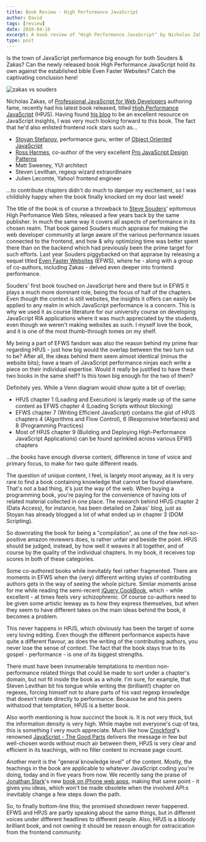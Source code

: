```yaml
---
title: Book Review - High Performance JavaScript
author: David
tags: [review]
date: 2010-04-16
excerpt: A book review of "High Performance JavaScript" by Nicholas Zakas
type: post
---
```


Is the town of JavaScript performance big enough for both Souders & Zakas? Can the newly released book High Performance JavaScript hold its own against the established bible Even Faster Websites? Catch the captivating conclusion here!

![zakas vs souders](../../img/zakasvssouders.jpg)

Nicholas Zakas, of [Professional JavaScript for Web Developers](http://www.amazon.com/Professional-JavaScript-Developers-Wrox-Programmer/dp/047022780X/) authoring fame, recently had his latest book released, titled [High Performance JavaScript](http://oreilly.com/catalog/9780596802806/) (HPJS). Having found [his blog](http://www.nczonline.net/) to be an excellent resource on JavaScript insights, I was very much looking forward to this book. The fact that he'd also enlisted frontend rock stars such as&hellip;

*    [Stoyan Stefanov](http://www.phpied.com/), performance guru, writer of [Object Oriented JavaScript](https://www.packtpub.com/object-oriented-javascript-applications-libraries/book)
*    [Ross Harmes](http://techfoolery.com/), co-author of the very excellent [Pro JavaScript Design Patterns](http://jsdesignpatterns.com/)
*    Matt Sweeney, YUI architect
*    Steven Levithan, regexp wizard extraordinaire
*    Julien Lecomte, Yahoo! frontend engineer

&hellip;to contribute chapters didn't do much to damper my excitement, so I was childishly happy when the book finally knocked on my door last week!

The title of the book is of course a throwback to [Steve Souders](http://stevesouders.com/)' epitomous High Perfomance Web Sites, released a few years back by the same publisher. In much the same way it covers all aspects of performance in its chosen realm. That book gained Souders much appraise for making the web developer community at large aware of the various performance issues connected to the frontend, and how & why optimizing time was better spent there than on the backend which had previously been the prime target for such efforts. Last year Souders piggybacked on that appraise by releasing a sequel titled [Even Faster Websites](http://stevesouders.com/efws/) (EFWS), where he - along with a group of co-authors, including Zakas - delved even deeper into frontend performance.

Souders' first book touched on JavaScript here and there but in EFWS it plays a much more dominant role, being the focus of half of the chapters. Even though the context is still websites, the insights it offers can easily be applied to any realm in which JavaScript performance is a concern. This is why we used it as course literature for our university course on developing JavaScript RIA applications where it was much appreciated by the students, even though we weren't making websites as such. I myself love the book, and it is one of the most thumb-through tomes on my shelf.

My being a part of EFWS fandom was also the reason behind my prime fear regarding HPJS - just how big would the overlap between the two turn out to be? After all, the ideas behind them seem almost identical (minus the website bits); have a team of JavaScript performance ninjas each write a piece on their individual expertise. Would it really be justified to have these two books in the same shelf? Is this town big enough for the two of them?

Definitely yes. While a Venn diagram would show quite a bit of overlap;

*    HPJS chapter 1 (Loading and Execution) is largely made up of the same content as EFWS chapter 4 (Loading Scripts without blocking)
*    EFWS chapter 7 (Writing Efficient JavaScript) contains the gist of HPJS chapters 4 (Algorithms and Flow Control), 6 (Responsive Interfaces) and 8 (Programming Practices)
*    Most of HPJS chapter 9 (Building and Deploying High-Performance JavaScript Applications) can be found sprinkled across various EFWS chapters

&hellip;the books have enough diverse content, difference in tone of voice and primary focus, to make for two quite different reads.

The question of unique content, I feel, is largely moot anyway, as it is very rare to find a book containing knowledge that cannot be found elsewhere. That's not a bad thing, it's just the way of the web. When buying a programming book, you're paying for the convenience of having lots of related material collected in one place. The research behind HPJS chapter 2 (Data Access), for instance, has been detailed on Zakas' blog, just as Stoyan has already blogged a lot of what ended up in chapter 3 (DOM Scripting).

So downrating the book for being a "compilation", as one of the few not-so-positive amazon reviewers does, is rather unfair and beside the point. HPJS should be judged, instead, by how well it weaves it all together, and of course by the quality of the individual chapters. In my book, it receives top scores in both of these categories.

Some co-authored books while inevitably feel rather fragmented. There are moments in EFWS when the (very) different writing styles of contributing authors gets in the way of seeing the whole picture. Similar moments arose for me while reading the semi-recent [jQuery CookBook](http://oreilly.com/catalog/9780596159788/), which - while excellent - at times feels very schizophrenic. Of course co-authors need to be given some artistic leeway as to how they express themselves, but when they seem to have different takes on the main ideas behind the book, it becomes a problem.

This never happens in HPJS, which obviously has been the target of some very loving editing. Even though the different performance aspects have quite a different flavour, as does the writing of the contributing authors, you never lose the sense of context. The fact that the book stays true to its gospel - performance - is one of its biggest strengths.

There must have been innumerable temptations to mention non-performance related things that could be made to sort under a chapter's domain, but not fit inside the book as a whole. I'm sure, for example, that Steven Levithan bit his tongue while writing the (brilliant!) chapter on regexes, forcing himself not to share parts of his vast regexp knowledge that doesn't relate directly to performance. Because he and his peers withstood that temptation, HPJS is a better book.

Also worth mentioning is how succinct the book is. It is not very thick, but the information density is very high. While maybe not everyone's cup of tea, this is something I very much appreciate. Much like how [Crockford](http://crockford.com/)'s renowned [JavaScript - The Good Parts](http://oreilly.com/catalog/9780596517748/) delivers the message in few but well-chosen words without much air between them, HPJS is very clear and efficient in its teachings, with no filler content to increase page count.

Another merit is the "general knowledge level" of the content. Mostly, the teachings in the book are applicable to whatever JavaScript coding you're doing, today and in five years from now. We recently sang the praise of [Jonathan Stark](http://jonathanstark.com/)'s new [book on iPhone web apps](http://oreilly.com/catalog/9780596805791/), making that same point - it gives you ideas, which won't be made obsolete when the involved API:s inevitably change a few steps down the path.

So, to finally bottom-line this; the promised showdown never happened. EFWS and HPJS are partly speaking about the same things, but in different voices under different headlines to different people. Also, HPJS is a bloody brilliant book, and not owning it should be reason enough for ostracication from the frontend community.
